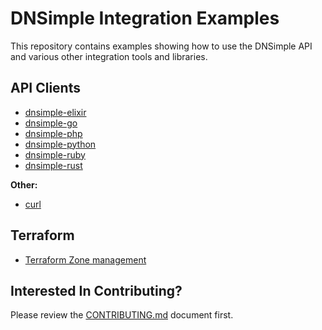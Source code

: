 # DNSimple Integration Examples

This repository contains examples showing how to use the DNSimple API and various other integration tools and libraries.

## API Clients

* [dnsimple-elixir](./elixir)
* [dnsimple-go](./golang)
* [dnsimple-php](./php)
* [dnsimple-python](./python)
* [dnsimple-ruby](./ruby)
* [dnsimple-rust](./rust)

**Other:**

* [curl](./curl)

## Terraform

* [Terraform Zone management](./terraform/terraform-zone/)

## Interested In Contributing?

Please review the [CONTRIBUTING.md](./CONTRIBUTING.md) document first.
